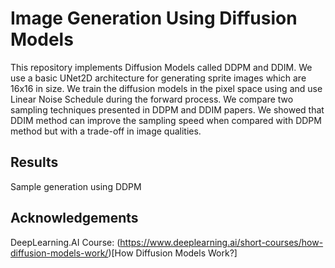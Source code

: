 # Image Generation Using Diffusion Models

This repository implements Diffusion Models called DDPM and DDIM. We use a basic UNet2D architecture for generating sprite images which are 16x16 in size. We train the diffusion models in the pixel space using and use Linear Noise Schedule during the forward process. We compare two sampling techniques presented in DDPM and DDIM papers. We showed that DDIM method can improve the sampling speed when compared with DDPM method but with a trade-off in image qualities. 

## Results

Sample generation using DDPM



## Acknowledgements

DeepLearning.AI Course: (https://www.deeplearning.ai/short-courses/how-diffusion-models-work/)[How Diffusion Models Work?]


